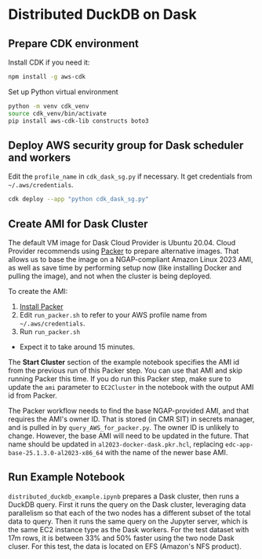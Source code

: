 # Distributed DuckDB on Dask

## Prepare CDK environment

Install CDK if you need it:
```bash
npm install -g aws-cdk
```

Set up Python virtual environment
```bash
python -m venv cdk_venv
source cdk_venv/bin/activate
pip install aws-cdk-lib constructs boto3
```

## Deploy AWS security group for Dask scheduler and workers

Edit the `profile_name` in `cdk_dask_sg.py` if necessary. It get credentials from `~/.aws/credentials`.
```bash
cdk deploy --app "python cdk_dask_sg.py"
```

## Create AMI for Dask Cluster

The default VM image for Dask Cloud Provider is Ubuntu 20.04. Cloud Provider recommends using [Packer](https://developer.hashicorp.com/packer) to prepare alternative images. That allows us to base the image on a NGAP-compliant Amazon Linux 2023 AMI, as well as save time by performing setup now (like installing Docker and pulling the image), and not when the cluster is being deployed.

To create the AMI:

1. [Install Packer](https://developer.hashicorp.com/packer/install)
2. Edit `run_packer.sh` to refer to your AWS profile name from `~/.aws/credentials`.
3. Run `run_packer.sh`
  - Expect it to take around 15 minutes.

The **Start Cluster** section of the example notebook specifies the AMI id from the previous run of this Packer step. You can use that AMI and skip running Packer this time. If you do run this Packer step, make sure to update the `ami` parameter to `EC2Cluster` in the notebook with the output AMI id from Packer.

The Packer workflow needs to find the base NGAP-provided AMI, and that requires the AMI's owner ID. That is stored (in CMR SIT) in secrets manager, and is pulled in by `query_AWS_for_packer.py`. The owner ID is unlikely to change. However, the base AMI will need to be updated in the future. That name should be updated in `al2023-docker-dask.pkr.hcl`, replacing `edc-app-base-25.1.3.0-al2023-x86_64` with the name of the newer base AMI.

## Run Example Notebook

`distributed_duckdb_example.ipynb` prepares a Dask cluster, then runs a DuckDB query. First it runs the query on the Dask cluster, leveraging data parallelism so that each of the two nodes has a different subset of the total data to query. Then it runs the same query on the Jupyter server, which is the same EC2 instance type as the Dask workers. For the test dataset with 17m rows, it is between 33% and 50% faster using the two node Dask cluser. For this test, the data is located on EFS (Amazon's NFS product).
